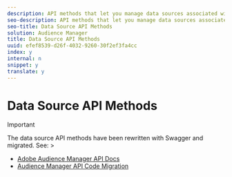 ```yaml
---
description: API methods that let you manage data sources associated with your account.
seo-description: API methods that let you manage data sources associated with your account.
seo-title: Data Source API Methods
solution: Audience Manager
title: Data Source API Methods
uuid: efef8539-d26f-4032-9260-30f2ef3fa4cc
index: y
internal: n
snippet: y
translate: y
---
```


# Data Source API Methods


>[!IMPORTANT]
>
>The data source API methods have been rewritten with Swagger and migrated. See: >
>* [Adobe Audience Manager API Docs ](https://bank.demdex.com/portal/swagger/index.html)
>* [ Audience Manager API Code Migration](../../c_api/c_api_swagger.md#concept_99C4AEF678E94AFE9B29F9B663200BAD)



